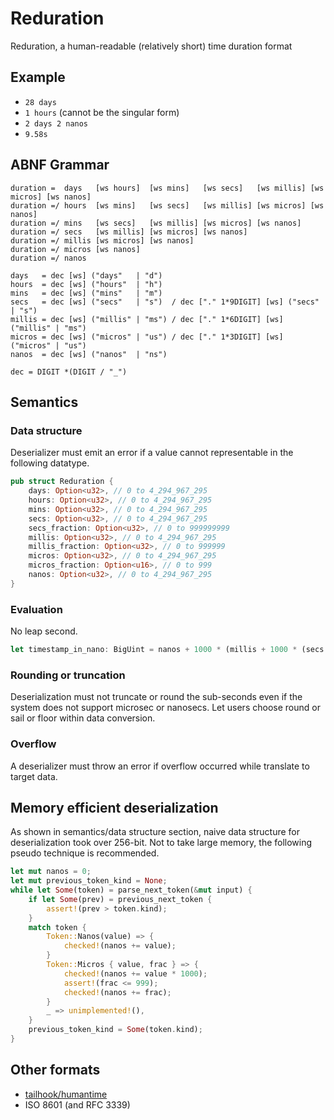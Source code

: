 # Reduration

Reduration, a human-readable (relatively short) time duration format

## Example

- `28 days`
- `1 hours` (cannot be the singular form)
- `2 days 2 nanos`
- `9.58s`

## ABNF Grammar

```abnf
duration =  days   [ws hours]  [ws mins]   [ws secs]   [ws millis] [ws micros] [ws nanos]
duration =/ hours  [ws mins]   [ws secs]   [ws millis] [ws micros] [ws nanos]
duration =/ mins   [ws secs]   [ws millis] [ws micros] [ws nanos]
duration =/ secs   [ws millis] [ws micros] [ws nanos]
duration =/ millis [ws micros] [ws nanos]
duration =/ micros [ws nanos]
duration =/ nanos

days   = dec [ws] ("days"   | "d")
hours  = dec [ws] ("hours"  | "h")
mins   = dec [ws] ("mins"   | "m")
secs   = dec [ws] ("secs"   | "s")  / dec ["." 1*9DIGIT] [ws] ("secs"   | "s")
millis = dec [ws] ("millis" | "ms") / dec ["." 1*6DIGIT] [ws] ("millis" | "ms")
micros = dec [ws] ("micros" | "us") / dec ["." 1*3DIGIT] [ws] ("micros" | "us")
nanos  = dec [ws] ("nanos"  | "ns")

dec = DIGIT *(DIGIT / "_")
```

## Semantics

### Data structure

Deserializer must emit an error if a value cannot representable in the following datatype.

```rust
pub struct Reduration {
    days: Option<u32>, // 0 to 4_294_967_295
    hours: Option<u32>, // 0 to 4_294_967_295
    mins: Option<u32>, // 0 to 4_294_967_295
    secs: Option<u32>, // 0 to 4_294_967_295
    secs_fraction: Option<u32>, // 0 to 999999999
    millis: Option<u32>, // 0 to 4_294_967_295
    millis_fraction: Option<u32>, // 0 to 999999
    micros: Option<u32>, // 0 to 4_294_967_295
    micros_fraction: Option<u16>, // 0 to 999
    nanos: Option<u32>, // 0 to 4_294_967_295
}
```

### Evaluation

No leap second.

```rust
let timestamp_in_nano: BigUint = nanos + 1000 * (millis + 1000 * (secs + 60 * (mins + 60 * (hours + 24 * days))));
```

### Rounding or truncation

Deserialization must not truncate or round the sub-seconds even if the system does not support microsec or nanosecs. Let users choose round or sail or floor within data conversion.

### Overflow

A deserializer must throw an error if overflow occurred while translate to target data.

## Memory efficient deserialization

As shown in semantics/data structure section, naive data structure for deserialization took over 256-bit. Not to take large memory, the following pseudo technique is recommended.

```rust
let mut nanos = 0;
let mut previous_token_kind = None;
while let Some(token) = parse_next_token(&mut input) {
    if let Some(prev) = previous_next_token {
        assert!(prev > token.kind);
    }
    match token {
        Token::Nanos(value) => {
            checked!(nanos += value);
        }
        Token::Micros { value, frac } => {
            checked!(nanos += value * 1000);
            assert!(frac <= 999);
            checked!(nanos += frac);
        }
        _ => unimplemented!(),
    }
    previous_token_kind = Some(token.kind);
}
```

## Other formats

- [tailhook/humantime](https://github.com/tailhook/humantime)
- ISO 8601 (and RFC 3339)
